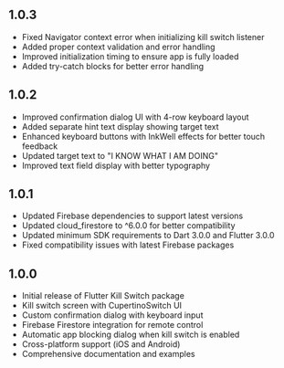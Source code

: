## 1.0.3

* Fixed Navigator context error when initializing kill switch listener
* Added proper context validation and error handling
* Improved initialization timing to ensure app is fully loaded
* Added try-catch blocks for better error handling

## 1.0.2

* Improved confirmation dialog UI with 4-row keyboard layout
* Added separate hint text display showing target text
* Enhanced keyboard buttons with InkWell effects for better touch feedback
* Updated target text to "I KNOW WHAT I AM DOING"
* Improved text field display with better typography

## 1.0.1

* Updated Firebase dependencies to support latest versions
* Updated cloud_firestore to ^6.0.0 for better compatibility
* Updated minimum SDK requirements to Dart 3.0.0 and Flutter 3.0.0
* Fixed compatibility issues with latest Firebase packages

## 1.0.0

* Initial release of Flutter Kill Switch package
* Kill switch screen with CupertinoSwitch UI
* Custom confirmation dialog with keyboard input
* Firebase Firestore integration for remote control
* Automatic app blocking dialog when kill switch is enabled
* Cross-platform support (iOS and Android)
* Comprehensive documentation and examples